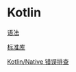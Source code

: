 # Kotlin
<p id="dbU8v8PQuvrGXpYvuC4dSv">

[语法](./%E8%AF%AD%E6%B3%95/index.md)

</p>

<p id="o4pdpMt5RrmtcrdTSP9KCi">

[标准库](<https://kotlinlang.org/api/latest/jvm/stdlib/>)

</p>

<p id="9VQ8SrSonr5JqMooKsic9m">

[Kotlin/Native 错误排查](./Kotlin%2FNative%20%E9%94%99%E8%AF%AF%E6%8E%92%E6%9F%A5/index.md)

</p>
